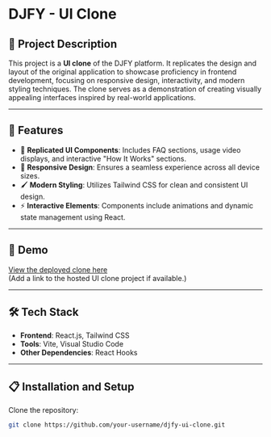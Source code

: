 # DJFY - UI Clone

## 📜 Project Description
This project is a **UI clone** of the DJFY platform. It replicates the design and layout of the original application to showcase proficiency in frontend development, focusing on responsive design, interactivity, and modern styling techniques. The clone serves as a demonstration of creating visually appealing interfaces inspired by real-world applications.

---

## 🌟 Features
- 🎨 **Replicated UI Components**: Includes FAQ sections, usage video displays, and interactive "How It Works" sections.
- 📱 **Responsive Design**: Ensures a seamless experience across all device sizes.
- 🖌️ **Modern Styling**: Utilizes Tailwind CSS for clean and consistent UI design.
- ⚡ **Interactive Elements**: Components include animations and dynamic state management using React.

---

## 🎥 Demo
[View the deployed clone here](#)  
(Add a link to the hosted UI clone project if available.)

---

## 🛠 Tech Stack
- **Frontend**: React.js, Tailwind CSS
- **Tools**: Vite, Visual Studio Code
- **Other Dependencies**: React Hooks

---

## 📋 Installation and Setup
 Clone the repository:
   ```bash
   git clone https://github.com/your-username/djfy-ui-clone.git

